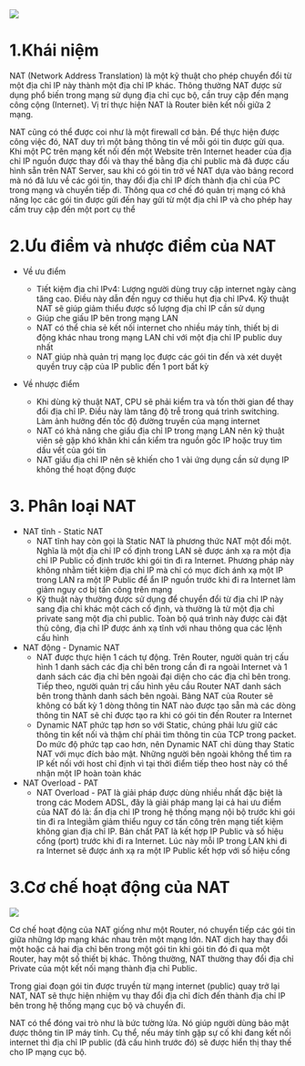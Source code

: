 <img src="https://wiki.matbao.net/wp-content/uploads/2019/11/nat-la-gi-1-nat-cho-phep-chuyen-doi-dia-chi-ip-cuc-bo-thanh-dia-chi-ip-ngoai-mien-1200x700.jpg">

# 1.Khái niệm
NAT (Network Address Translation) là một kỹ thuật cho phép chuyển đổi từ một địa chỉ IP này thành một địa chỉ IP khác. Thông thường NAT được sử dụng phổ biến trong mạng sử dụng địa chỉ cục bộ, cần truy cập đến mạng công cộng (Internet). Vị trí thực hiện NAT là Router biên kết nối giữa 2 mạng.

NAT cũng có thể được coi như là một firewall cơ bản. Để thực hiện được công việc đó, NAT duy trì một bảng thông tin về mỗi gói tin được gửi qua. Khi một PC trên mạng kết nối đến một Website trên Internet header của địa chỉ IP nguồn được thay đổi và thay thế bằng địa chỉ public mà đã được cấu hình sẵn trên NAT Server, sau khi có gói tin trở về NAT dựa vào bảng record mà nó đã lưu về các gói tin, thay đổi địa chỉ IP đích thành địa chỉ của PC trong mạng và chuyển tiếp đi. Thông qua cơ chế đó quản trị mạng có khả năng lọc các gói tin được gửi đến hay gửi từ một địa chỉ IP và cho phép hay cấm truy cập đến một port cụ thể

# 2.Ưu điểm và nhược điểm của NAT
- Về ưu điểm
  - Tiết kiệm địa chỉ IPv4: Lượng người dùng truy cập internet ngày càng tăng cao. Điều này dẫn đến nguy cơ thiếu hụt địa chỉ IPv4. Kỹ thuật NAT sẽ giúp giảm thiểu được số lượng địa chỉ IP cần sử dụng
  - Giúp che giấu IP bên trong mạng LAN
  - NAT có thể chia sẻ kết nối internet cho nhiều máy tính, thiết bị di động khác nhau trong mạng LAN chỉ với một địa chỉ IP public duy nhất
  - NAT giúp nhà quản trị mạng lọc được các gói tin đến và xét duyệt quyền truy cập của IP public đến 1 port bất kỳ

- Về nhược điểm
  -  Khi dùng kỹ thuật NAT, CPU sẽ phải kiểm tra và tốn thời gian để thay đổi địa chỉ IP. Điều này làm tăng độ trễ trong quá trình switching. Làm ảnh hưởng đến tốc độ đường truyền của mạng internet
  -  NAT có khả năng che giấu địa chỉ IP trong mạng LAN nên kỹ thuật viên sẽ gặp khó khăn khi cần kiểm tra nguồn gốc IP hoặc truy tìm dấu vết của gói tin
  -  NAT giấu địa chỉ IP nên sẽ khiến cho 1 vài ứng dụng cần sử dụng IP không thể hoạt động được

# 3. Phân loại NAT
- NAT tĩnh - Static NAT
  - NAT tĩnh hay còn gọi là Static NAT là phương thức NAT một đổi một. Nghĩa là một địa chỉ IP cố định trong LAN sẽ được ánh xạ ra một địa chỉ IP Public cố định trước khi gói tin đi ra Internet. Phương pháp này không nhằm tiết kiệm địa chỉ IP mà chỉ có mục đích ánh xạ một IP trong LAN ra một IP Public để ẩn IP nguồn trước khi đi ra Internet làm giảm nguy cơ bị tấn công trên mạng
  - Kỹ thuật này thường được sử dụng để chuyển đổi từ địa chỉ IP này sang địa chỉ khác một cách cố định, và thường là từ một địa chỉ private sang một địa chỉ public. Toàn bộ quá trình này được cài đặt thủ công, địa chỉ IP được ánh xạ tĩnh với nhau thông qua các lệnh cấu hình
- NAT động - Dynamic NAT
  - NAT được thực hiện 1 cách tự động. Trên Router, người quản trị cấu hình 1 danh sách các địa chỉ bên trong cần đi ra ngoài Internet và 1 danh sách các địa chỉ bên ngoài đại diện cho các địa chỉ bên trong. Tiếp theo, người quản trị cấu hình yêu cầu Router NAT danh sách bên trong thành danh sách bên ngoài. Bảng NAT của Router sẽ không có bất kỳ 1 dòng thông tin NAT nào được tạo sẵn mà các dòng thông tin NAT sẽ chỉ được tạo ra khi có gói tin đến Router ra Internet
  - Dynamic NAT phức tạp hơn so với Static, chúng phải lưu giữ các thông tin kết nối và thậm chí phải tìm thông tin của TCP trong packet. Do mức độ phức tạp cao hơn, nên Dynamic NAT chỉ dùng thay Static NAT với mục đích bảo mật. Những người bên ngoài không thể tìm ra IP kết nối với host chỉ định vì tại thời điểm tiếp theo host này có thể nhận một IP hoàn toàn khác
- NAT Overload - PAT
  - NAT Overload - PAT là giải pháp được dùng nhiều nhất đặc biệt là trong các Modem ADSL, đây là giải pháp mang lại cả hai ưu điểm của NAT đó là: ẩn địa chỉ IP trong hệ thống mạng nội bộ trước khi gói tin đi ra Integiằm giảm thiểu nguy cơ tấn công trên mạng tiết kiệm không gian địa chỉ IP. Bản chất PAT là kết hợp IP Public và số hiệu cổng (port) trước khi đi ra Internet. Lúc này mỗi IP trong LAN khi đi ra Internet sẽ được ánh xạ ra một IP Public kết hợp với số hiệu cổng
 # 3.Cơ chế hoạt động của NAT
 <img src="https://wikimaytinh.com/wp-content/uploads/nat-la-gi-nat-hoat-dong-nhu-the-nao-trong-mang-mp.jpg">

Cơ chế hoạt động của NAT giống như một Router, nó chuyển tiếp các gói tin giữa những lớp mạng khác nhau trên một mạng lớn. NAT dịch hay thay đổi một hoặc cả hai địa chỉ bên trong một gói tin khi gói tin đó đi qua một Router, hay một số thiết bị khác. Thông thường, NAT thường thay đổi địa chỉ Private của một kết nối mạng thành địa chỉ Public.

Trong giai đoạn gói tin được truyền từ mạng internet (public) quay trở lại NAT, NAT sẽ thực hiện nhiệm vụ thay đổi địa chỉ đích đến thành địa chỉ IP bên trong hệ thống mạng cục bộ và chuyển đi.

NAT có thể đóng vai trò như là bức tường lửa. Nó giúp người dùng bảo mật được thông tin IP máy tính. Cụ thể, nếu máy tính gặp sự cố khi đang kết nối internet thì địa chỉ IP public (đã cấu hình trước đó) sẽ được hiển thị thay thế cho IP mạng cục bộ.

